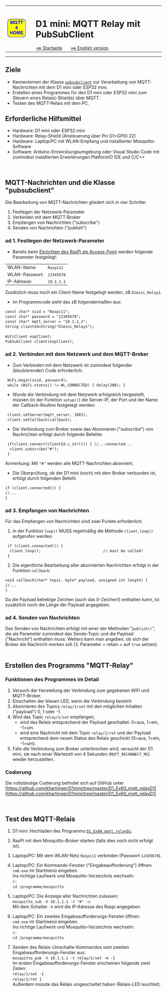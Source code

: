 ######
<table><tr><td><img src="logo/mqtt4home_96.png"></img></td><td>&nbsp;</td><td>
<h1>D1 mini: MQTT Relay mit PubSubClient</h1>
<a href="liesmich.md">==> Startseite</a> &nbsp; &nbsp; &nbsp; 
<a href="m4h04_D1mqttRelayD1_e.md">==> English version</a> &nbsp; &nbsp; &nbsp; 
</td></tr></table><hr>

## Ziele
* Kennenlernen der Klasse [`pubsubclient`](https://github.com/knolleary/pubsubclient) zur Verarbeitung von MQTT-Nachrichten mit dem D1 mini oder ESP32 mini.
* Erstellen eines Programmes f&uuml;r den D1 mini oder ESP32 mini zum Steuern eines Relais(-Shields) &uuml;ber MQTT.
* Testen des MQTT-Relais mit dem PC.

## Erforderliche Hilfsmittel
* Hardware: D1 mini oder ESP32 mini
* Hardware: Relay-Shield (Ansteuerung &uuml;ber Pin D1=GPIO 22)
* Hardware: Laptop/PC mit WLAN-Empfang und installierter Mosquitto-Software
* Software: Arduino-Entwicklungsumgebung oder Visual Studio Code mit zumindest installierten Erweiterungen PlatformIO IDE und C/C++

&nbsp;   
## MQTT-Nachrichten und die Klasse "pubsubclient"
Die Bearbeitung von MQTT-Nachrichten gliedert sich in vier Schritte:   
1. Festlegen der Netzwerk-Parameter
2. Verbinden mit dem MQTT-Broker
3. Empfangen von Nachrichten ("subscribe")
4. Senden von Nachrichten ("publish")

### ad 1. Festlegen der Netzwerk-Parameter
* Bereits beim [Einrichten des RasPi als Access-Point](m4h02_RasPiAccessPoint.md) werden folgende Parameter festgelegt:   

|                 |                 |   
| --------------- | --------------- |   
| WLAN-Name:      | `Raspi11`       |   
| WLAN-Passwort:  | `12345678`      |   
| IP-Adresse:     | `10.1.1.1`      |   
Zus&auml;tzlich muss noch ein Client-Name festgelegt werden, zB `D1mini_Relay1`.   


* Im Programmcode sieht das zB folgenderma&szlig;en aus:   

```
const char* ssid = "Raspi11";
const char* password = "12345678";
const char* mqtt_server = "10.1.1.1";
String clientId=String("D1mini_Relay1");

WiFiClient espClient;
PubSubClient client(espClient);
```

### ad 2. Verbinden mit dem Netzwerk und dem MQTT-Broker
* Zum Verbinden mit dem Netzwerk ist zumindest folgender (blockierender) Code erforderlich:   
```
 WiFi.begin(ssid, password);
 while (WiFi.status() != WL_CONNECTED) { delay(200); }
```
* Wurde die Verbindung mit dem Netzwerk erfolgreich hergestellt, m&uuml;ssen (in der Funktion `setup()`) die Server-IP, der Port und der Name der Callback-Routine festgelegt werden:   
```
 client.setServer(mqtt_server, 1883);
 client.setCallback(callback);
```
* Die Verbindung zum Broker sowie das Abonnieren ("subscribe") von Nachrichten erfolgt durch folgende Befehle: 
```
 if(client.connect(clientId.c_str())) { //...connected...
  client.subscribe("#");
 }
```
Anmerkung: Mit `"#"` werden alle MQTT-Nachrichten abonniert.   

* Die &Uuml;berpr&uuml;fung, ob der D1 mini (noch) mit dem Broker verbunden ist, erfolgt durch folgenden Befehl:
```
if (client.connected()) {
//...
}
```


### ad 3. Empfangen von Nachrichten
F&uuml;r das Empfangen von Nachrichten sind zwei Punkte erforderlich:   
1. In der Funktion `loop()` MUSS regelm&auml;&szlig;ig die Methode `client.loop()` aufgerufen werden:
```
 if (client.connected()) {
  client.loop();                            // must be called!
 }
```
2. Die eigentliche Bearbeitung aller abonnierten Nachrichten erfolgt in der Funktion `callback`:
```
void callback(char* topic, byte* payload, unsigned int length) {
//...
}
```
Da die Payload beliebige Zeichen (auch das 0-Zeichen!) enthalten kann, ist zus&auml;tzlich noch die L&auml;nge der Payload angegeben.

### ad 4. Senden von Nachrichten
Das Senden von Nachrichten erfolgt mit einer der Methoden "`publish()`", die als Parameter zumindest das Sende-Topic und die Payload ("Nachricht") enthalten muss. Weiters kann man angeben, ob sich der Broker die Nachricht merken soll (3. Parameter = retain = auf `true` setzen).   
&nbsp;

## Erstellen des Programms "MQTT-Relay"
### Funktionen des Programmes im Detail
1. Versuch der Herstellung der Verbindung zum gegebenen WiFi und MQTT-Broker.
2. Einschalten der blauen LED, wenn die Verbindung besteht.
3. Abonnieren des Topics `relay/1/set` mit den m&ouml;glichen Inhalten ("payload") 0, 1 oder -1.
4. Wird das Topic `relay/1/set` empfangen,
   * wird das Relais entsprechend der Payload geschaltet: 0=aus, 1=ein, -1=um.
   * wird eine Nachricht mit dem Topic `relay/1/ret` und der Payload entsprechend dem neuen Status des Relais geschickt (0=aus, 1=ein, -1=um).
5. Falls die Verbindung zum Broker unterbrochen wird, versucht der D1 mini, sie nach einer  Wartezeit von 4 Sekunden (`MQTT_RECONNECT_MS`) wieder herzustellen.

### Codierung

Die vollst&auml;ndige Codierung befindet sich auf GitHub unter   
[https://github.com/khartinger/D1mini/tree/master/D1_Ex60_mqtt_relayD1](https://github.com/khartinger/D1mini/tree/master/D1_Ex60_mqtt_relayD1)   

&nbsp;

## Test des MQTT-Relais
1. D1 mini: Hochladen des Programms [`D1_Ex60_mqtt_relayD1`](https://github.com/khartinger/D1mini/tree/master/D1_Ex60_mqtt_relayD1).   
2. RasPi mit dem Mosquitto-Broker starten (falls dies noch nicht erfolgt ist).   

3. Laptop/PC: Mit dem WLAN-Netz `Raspi11` verbinden (Passwort `12345678`).   

4. Laptop/PC: Ein Kommando-Fenster ("Eingabeaufforderung") &ouml;ffnen:   
```cmd.exe```
im Startmen&uuml; eingeben.   
Ins richtige Laufwerk und Mosquitto-Verzeichnis wechseln:   
```c:```   
```cd /programme/mosquitto```

5. Laptop/PC: Die Anzeige aller Nachrichten zulassen:   
```mosquitto_sub -h 10.1.1.1 -t "#" -v```   
Mit dem Schalter `-h` wird die IP-Adresse des Raspi angegeben.   

6. Laptop/PC: Ein zweites Eingabeaufforderungs-Fenster &ouml;ffnen:   
```cmd.exe```
im Startmen&uuml; eingeben.   
Ins richtige Laufwerk und Mosquitto-Verzeichnis wechseln:   
```c:```   
```cd /programme/mosquitto```

7. Senden des Relais-Umschalte-Kommandos vom zweiten Eingabeaufforderungs-Fenster aus:    
```mosquitto_pub -h 10.1.1.1 -t relay/1/set -m -1```   
Im ersten Eingabeaufforderungs-Fenster erscheinen folgende zwei Zeilen:   
```relay/1/set -1```   
```relay/1/ret 1```   
Au&szlig;erdem m&uuml;sste das Relais umgeschaltet haben (Relais-LED leuchtet).   
